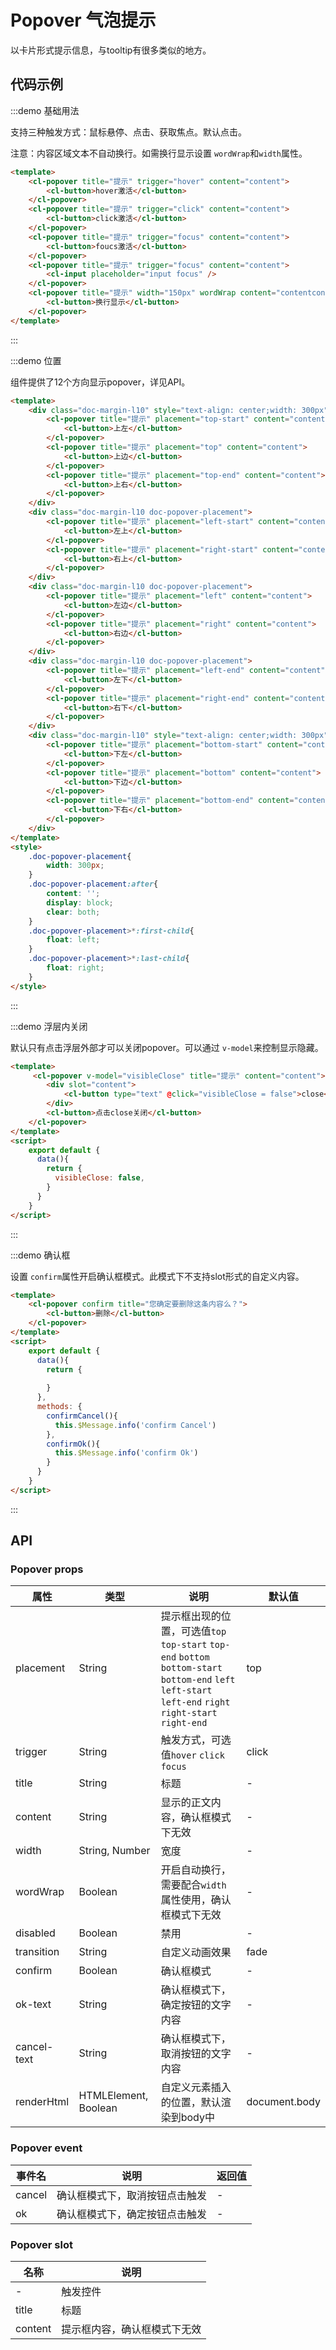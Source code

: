 # Popover 气泡提示

以卡片形式提示信息，与tooltip有很多类似的地方。

## 代码示例


:::demo 基础用法

支持三种触发方式：鼠标悬停、点击、获取焦点。默认点击。

注意：内容区域文本不自动换行。如需换行显示设置 `wordWrap`和`width`属性。

```html
<template>
    <cl-popover title="提示" trigger="hover" content="content">
        <cl-button>hover激活</cl-button>
    </cl-popover>
    <cl-popover title="提示" trigger="click" content="content">
        <cl-button>click激活</cl-button>
    </cl-popover>
    <cl-popover title="提示" trigger="focus" content="content">
        <cl-button>foucs激活</cl-button>
    </cl-popover>
    <cl-popover title="提示" trigger="focus" content="content">
        <cl-input placeholder="input focus" />
    </cl-popover>
    <cl-popover title="提示" width="150px" wordWrap content="contentcontentcontentcontentcontentcontent">
        <cl-button>换行显示</cl-button>
    </cl-popover>
</template>

```

:::


:::demo 位置

组件提供了12个方向显示popover，详见API。

```html
<template>
    <div class="doc-margin-l10" style="text-align: center;width: 300px">
        <cl-popover title="提示" placement="top-start" content="content">
            <cl-button>上左</cl-button>
        </cl-popover>
        <cl-popover title="提示" placement="top" content="content">
            <cl-button>上边</cl-button>
        </cl-popover>
        <cl-popover title="提示" placement="top-end" content="content">
            <cl-button>上右</cl-button>
        </cl-popover>
    </div>
    <div class="doc-margin-l10 doc-popover-placement">
        <cl-popover title="提示" placement="left-start" content="content">
            <cl-button>左上</cl-button>
        </cl-popover>
        <cl-popover title="提示" placement="right-start" content="content">
            <cl-button>右上</cl-button>
        </cl-popover>
    </div>
    <div class="doc-margin-l10 doc-popover-placement">
        <cl-popover title="提示" placement="left" content="content">
            <cl-button>左边</cl-button>
        </cl-popover>
        <cl-popover title="提示" placement="right" content="content">
            <cl-button>右边</cl-button>
        </cl-popover>
    </div>
    <div class="doc-margin-l10 doc-popover-placement">
        <cl-popover title="提示" placement="left-end" content="content">
            <cl-button>左下</cl-button>
        </cl-popover>
        <cl-popover title="提示" placement="right-end" content="content">
            <cl-button>右下</cl-button>
        </cl-popover>
    </div>
    <div class="doc-margin-l10" style="text-align: center;width: 300px">
        <cl-popover title="提示" placement="bottom-start" content="content">
            <cl-button>下左</cl-button>
        </cl-popover>
        <cl-popover title="提示" placement="bottom" content="content">
            <cl-button>下边</cl-button>
        </cl-popover>
        <cl-popover title="提示" placement="bottom-end" content="content">
            <cl-button>下右</cl-button>
        </cl-popover>
    </div>
</template>
<style>
    .doc-popover-placement{
        width: 300px;
    }
    .doc-popover-placement:after{
        content: '';
        display: block;
        clear: both;
    }
    .doc-popover-placement>*:first-child{
        float: left;
    }
    .doc-popover-placement>*:last-child{
        float: right;
    }
</style>

```

:::


:::demo 浮层内关闭

默认只有点击浮层外部才可以关闭popover。可以通过 `v-model`来控制显示隐藏。

```html
<template>
     <cl-popover v-model="visibleClose" title="提示" content="content">
        <div slot="content">
            <cl-button type="text" @click="visibleClose = false">close</cl-button>
        </div>
        <cl-button>点击close关闭</cl-button>
    </cl-popover>
</template>
<script>
    export default {
      data(){
        return {
          visibleClose: false,
        }
      }
    }
</script>

```

:::


:::demo 确认框

设置 `confirm`属性开启确认框模式。此模式下不支持slot形式的自定义内容。

```html
<template>
    <cl-popover confirm title="您确定要删除这条内容么？">
        <cl-button>删除</cl-button>
    </cl-popover>
</template>
<script>
    export default {
      data(){
        return {
          
        }
      },
      methods: {
        confirmCancel(){
          this.$Message.info('confirm Cancel')
        },
        confirmOk(){
          this.$Message.info('confirm Ok')
        }
      }
    }
</script>

```

:::



## API

### Popover props

| 属性 | 类型 | 说明 | 默认值 |
| ---- | ---- | ---- | ---- |
| placement | String | 提示框出现的位置，可选值`top` `top-start` `top-end` `bottom` `bottom-start` `bottom-end` `left` `left-start` `left-end` `right` `right-start` `right-end` | top |
| trigger | String | 触发方式，可选值`hover` `click` `focus` | click |
| title | String | 标题 | - |
| content | String | 显示的正文内容，确认框模式下无效 | - |
| width | String, Number | 宽度 | - |
| wordWrap | Boolean | 开启自动换行，需要配合`width`属性使用，确认框模式下无效 | - |
| disabled | Boolean | 禁用 | - |
| transition | String | 自定义动画效果 | fade |
| confirm | Boolean | 确认框模式 | - |
| ok-text | String | 确认框模式下，确定按钮的文字内容 | - |
| cancel-text | String | 确认框模式下，取消按钮的文字内容 | - |
| renderHtml | HTMLElement, Boolean | 自定义元素插入的位置，默认渲染到body中 | document.body |




### Popover event

| 事件名 | 说明 | 返回值 |
| ---- | ---- | ---- |
| cancel | 确认框模式下，取消按钮点击触发 | - |
| ok | 确认框模式下，确定按钮点击触发 | - |



### Popover slot

| 名称 | 说明 |
| ---- | ---- |
| - | 触发控件 |
| title | 标题 |
| content | 提示框内容，确认框模式下无效 |
